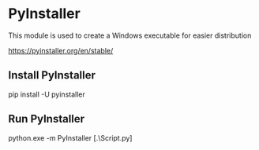 # PyInstaller
This module is used to create a Windows executable for easier distribution

https://pyinstaller.org/en/stable/

## Install PyInstaller
pip install -U pyinstaller

## Run PyInstaller
python.exe -m PyInstaller [.\Script.py]
